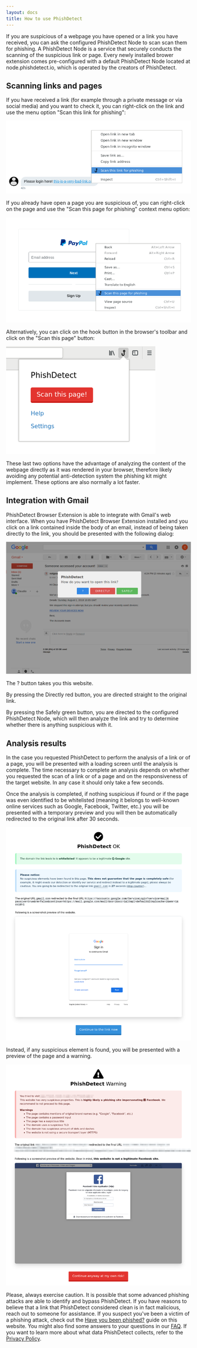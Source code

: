 ```yaml
---
layout: docs
title: How to use PhishDetect
---
```


If you are suspicious of a webpage you have opened or a link you have received, you can ask the configured PhishDetect Node to scan scan them for phishing. A PhishDetect Node is a service that securely conducts the scanning of the suspicious link or page. Every newly installed brower extension comes pre-configured with a default PhishDetect Node located at node.phishdetect.io, which is operated by the creators of PhishDetect.

## Scanning links and pages

If you have received a link (for example through a private message or via social media) and you want to check it, you can right-click on the link and use the menu option "Scan this link for phishing":

![](scan_link.png)

If you already have open a page you are suspicious of, you can right-click on the page and use the "Scan this page for phishing" context menu option:

![](scan_page.png)

Alternatively, you can click on the hook button in the browser's toolbar and click on the "Scan this page" button:

![](popup.png)

These last two options have the advantage of analyzing the content of the webpage directly as it was rendered in your browser, therefore likely avoiding any potential anti-detection system the phishing kit might implement. These options are also normally a lot faster.

## Integration with Gmail

PhishDetect Browser Extension is able to integrate with Gmail's web interface. When you have PhishDetect Browser Extension installed and you click on a link contained inside the body of an email, instead of being taken directly to the link, you should be presented with the following dialog:

<img src="gmail.png" class="lg:w-3/5" />

The <span class="text-blue font-bold">?</span> button takes you this website.

By pressing the <span class="text-red font-bold">Directly</span> red button, you are directed straight to the original link.

By pressing the <span class="text-green font-bold">Safely</span> green button, you are directed to the configured PhishDetect Node, which will then analyze the link and try to determine whether there is anything suspicious with it.

## Analysis results

In the case you requested PhishDetect to perform the analysis of a link or of a page, you will be presented with a loading screen until the analysis is complete. The time necessary to complete an analysis depends on whether you requested the scan of a link or of a page and on the responsiveness of the target website. In any case it should only take a few seconds.

Once the analysis is completed, if nothing suspicious if found or if the page was even identified to be whitelisted (meaning it belongs to well-known online services such as Google, Facebook, Twitter, etc.) you will be presented with a temporary preview and you will then be automatically redirected to the original link after 30 seconds.

<img src="redirect.png" class="lg:w-3/5" />

Instead, if any suspicious element is found, you will be presented with a preview of the page and a warning.

<img src="warning.png" class="lg:w-3/5" />

Please, always exercise caution. It is possible that some advanced phishing attacks are able to identify and bypass PhishDetect. If you have reasons to believe that a link that PhishDetect considered clean is in fact malicious, reach out to someone for assistance. If you suspect you've been a victim of a phishing attack, check out the [Have you been phished?](/docs/user/phished/) guide on this website. You might also find some answers to your questions in our [FAQ](/faq/). If you want to learn more about what data PhishDetect collects, refer to the [Privacy Policy](/docs/user/privacy/).
